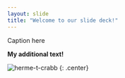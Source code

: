 ```yaml
---
layout: slide
title: "Welcome to our slide deck!"
---
```


Caption here

**My additional text!**

![herme-t-crabb](https://octodex.github.com/images/herme-t-crabb.png)
{: .center}
